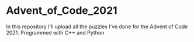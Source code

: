 # Advent_of_Code_2021
In this repository I'll upload all the puzzles I've done for the Advent of Code 2021. Programmed with C++ and Python
